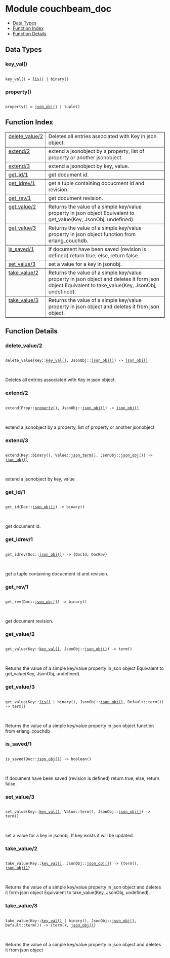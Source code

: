 

# Module couchbeam_doc #
* [Data Types](#types)
* [Function Index](#index)
* [Function Details](#functions)



<a name="types"></a>

## Data Types ##




### <a name="type-key_val">key_val()</a> ###



<pre><code>
key_val() = <a href="#type-lis">lis()</a> | binary()
</code></pre>





### <a name="type-property">property()</a> ###



<pre><code>
property() = <a href="#type-json_obj">json_obj()</a> | tuple()
</code></pre>


<a name="index"></a>

## Function Index ##


<table width="100%" border="1" cellspacing="0" cellpadding="2" summary="function index"><tr><td valign="top"><a href="#delete_value-2">delete_value/2</a></td><td>Deletes all entries associated with Key in json object.</td></tr><tr><td valign="top"><a href="#extend-2">extend/2</a></td><td>extend a jsonobject by a property, list of property or another jsonobject.</td></tr><tr><td valign="top"><a href="#extend-3">extend/3</a></td><td>extend a jsonobject by key, value.</td></tr><tr><td valign="top"><a href="#get_id-1">get_id/1</a></td><td>get document id.</td></tr><tr><td valign="top"><a href="#get_idrev-1">get_idrev/1</a></td><td>get  a tuple containing docucment id and revision.</td></tr><tr><td valign="top"><a href="#get_rev-1">get_rev/1</a></td><td>get document revision.</td></tr><tr><td valign="top"><a href="#get_value-2">get_value/2</a></td><td>Returns the value of a simple key/value property in json object
Equivalent to get_value(Key, JsonObj, undefined).</td></tr><tr><td valign="top"><a href="#get_value-3">get_value/3</a></td><td>Returns the value of a simple key/value property in json object
function from erlang_couchdb.</td></tr><tr><td valign="top"><a href="#is_saved-1">is_saved/1</a></td><td>If document have been saved (revision is defined) return true,
else, return false.</td></tr><tr><td valign="top"><a href="#set_value-3">set_value/3</a></td><td>set a value for a key in jsonobj.</td></tr><tr><td valign="top"><a href="#take_value-2">take_value/2</a></td><td>Returns the value of a simple key/value property in json object and deletes
it form json object
Equivalent to take_value(Key, JsonObj, undefined).</td></tr><tr><td valign="top"><a href="#take_value-3">take_value/3</a></td><td>Returns the value of a simple key/value property in json object and deletes
it from json object.</td></tr></table>


<a name="functions"></a>

## Function Details ##

<a name="delete_value-2"></a>

### delete_value/2 ###


<pre><code>
delete_value(Key::<a href="#type-key_val">key_val()</a>, JsonObj::<a href="#type-json_obj">json_obj()</a>) -&gt; <a href="#type-json_obj">json_obj()</a>
</code></pre>
<br />

Deletes all entries associated with Key in json object.
<a name="extend-2"></a>

### extend/2 ###


<pre><code>
extend(Prop::<a href="#type-property">property()</a>, JsonObj::<a href="#type-json_obj">json_obj()</a>) -&gt; <a href="#type-json_obj">json_obj()</a>
</code></pre>
<br />

extend a jsonobject by a property, list of property or another jsonobject
<a name="extend-3"></a>

### extend/3 ###


<pre><code>
extend(Key::binary(), Value::<a href="#type-json_term">json_term()</a>, JsonObj::<a href="#type-json_obj">json_obj()</a>) -&gt; <a href="#type-json_obj">json_obj()</a>
</code></pre>
<br />

extend a jsonobject by key, value
<a name="get_id-1"></a>

### get_id/1 ###


<pre><code>
get_id(Doc::<a href="#type-json_obj">json_obj()</a>) -&gt; binary()
</code></pre>
<br />

get document id.
<a name="get_idrev-1"></a>

### get_idrev/1 ###


<pre><code>
get_idrev(Doc::<a href="#type-json_obj">json_obj()</a>) -&gt; {DocId, DocRev}
</code></pre>
<br />

get  a tuple containing docucment id and revision.
<a name="get_rev-1"></a>

### get_rev/1 ###


<pre><code>
get_rev(Doc::<a href="#type-json_obj">json_obj()</a>) -&gt; binary()
</code></pre>
<br />

get document revision.
<a name="get_value-2"></a>

### get_value/2 ###


<pre><code>
get_value(Key::<a href="#type-key_val">key_val()</a>, JsonObj::<a href="#type-json_obj">json_obj()</a>) -&gt; term()
</code></pre>
<br />

Returns the value of a simple key/value property in json object
Equivalent to get_value(Key, JsonObj, undefined).
<a name="get_value-3"></a>

### get_value/3 ###


<pre><code>
get_value(Key::<a href="#type-lis">lis()</a> | binary(), JsonObj::<a href="#type-json_obj">json_obj()</a>, Default::term()) -&gt; term()
</code></pre>
<br />

Returns the value of a simple key/value property in json object
function from erlang_couchdb
<a name="is_saved-1"></a>

### is_saved/1 ###


<pre><code>
is_saved(Doc::<a href="#type-json_obj">json_obj()</a>) -&gt; boolean()
</code></pre>
<br />

If document have been saved (revision is defined) return true,
else, return false.
<a name="set_value-3"></a>

### set_value/3 ###


<pre><code>
set_value(Key::<a href="#type-key_val">key_val()</a>, Value::term(), JsonObj::<a href="#type-json_obj">json_obj()</a>) -&gt; term()
</code></pre>
<br />

set a value for a key in jsonobj. If key exists it will be updated.
<a name="take_value-2"></a>

### take_value/2 ###


<pre><code>
take_value(Key::<a href="#type-key_val">key_val()</a>, JsonObj::<a href="#type-json_obj">json_obj()</a>) -&gt; {term(), <a href="#type-json_obj">json_obj()</a>}
</code></pre>
<br />

Returns the value of a simple key/value property in json object and deletes
it form json object
Equivalent to take_value(Key, JsonObj, undefined).
<a name="take_value-3"></a>

### take_value/3 ###


<pre><code>
take_value(Key::<a href="#type-key_val">key_val()</a> | binary(), JsonObj::<a href="#type-json_obj">json_obj()</a>, Default::term()) -&gt; {term(), <a href="#type-json_obj">json_obj()</a>}
</code></pre>
<br />

Returns the value of a simple key/value property in json object and deletes
it from json object
